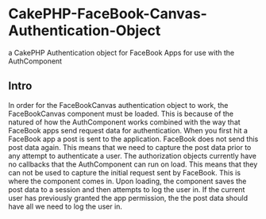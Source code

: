 CakePHP-FaceBook-Canvas-Authentication-Object
=============================================

a CakePHP Authentication object for FaceBook Apps for use with the AuthComponent

## Intro
In order for the FaceBookCanvas authentication object to work, the FaceBookCanvas component must be loaded. This is because of the natured of how the
AuthComponent works combined with the way that FaceBook apps send request data for authentication. When you first hit a FaceBook app a post is sent to
the application. FaceBook does not send this post data again. This means that we need to capture the post data prior to any attempt to authenticate a user.
The authorization objects currently have no callbacks that the AuthComponent can run on load. This means that they can not be used to capture the initial
request sent by FaceBook. This is where the component comes in. Upon loading,  the component saves the post data to a session and then attempts to log
the user in. If the current user has previously granted the app permission, the the post data should have all we need to log the user in.

